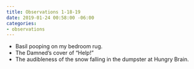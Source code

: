 ```yaml
---
title: Observations 1-18-19
date: 2019-01-24 00:58:00 -06:00
categories:
- observations
---
```


- Basil pooping on my bedroom rug.
- The Damned’s cover of “Help!”
- The audibleness of the snow falling in the dumpster at Hungry Brain.